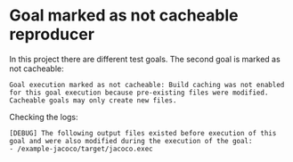 # Goal marked as not cacheable reproducer
In this project there are different test goals. The second goal is marked as not cacheable:
```
Goal execution marked as not cacheable: Build caching was not enabled for this goal execution because pre-existing files were modified.
Cacheable goals may only create new files.
```
Checking the logs:
```
[DEBUG] The following output files existed before execution of this goal and were also modified during the execution of the goal:
- /example-jacoco/target/jacoco.exec

```
